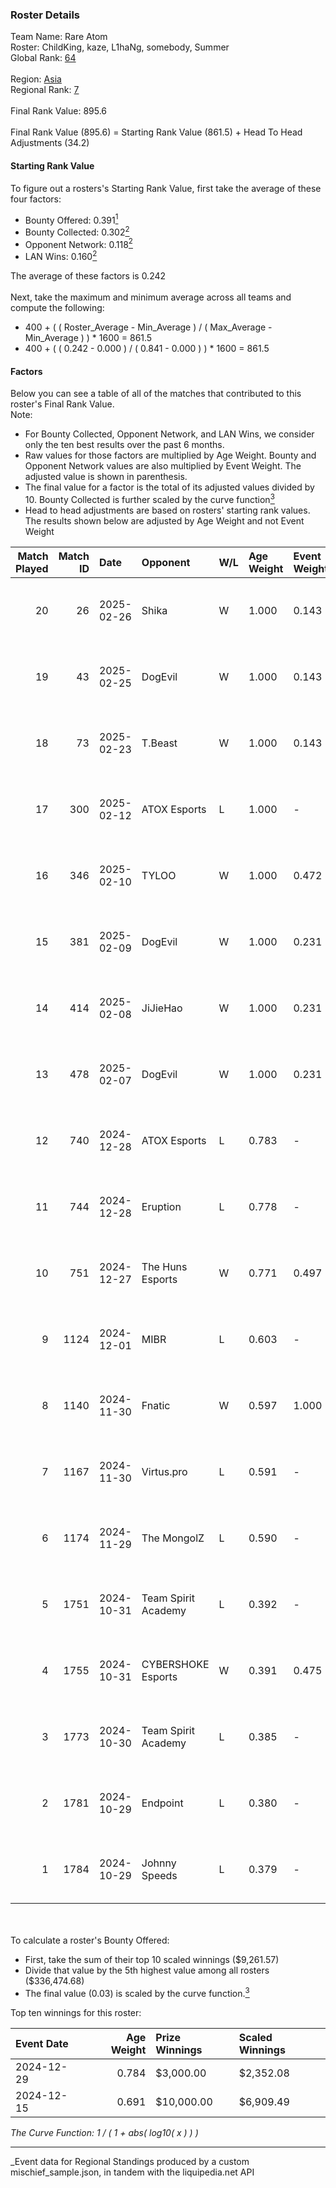 ### Roster Details<br />
Team Name: Rare Atom<br />
Roster: ChildKing, kaze, L1haNg, somebody, Summer<br />
Global Rank: [64](../../standings_global_2025_03_01.md)<br />
<br />
Region: [Asia]( ../../standings_asia_2025_03_01.md)<br />
Regional Rank: [7]( ../../standings_asia_2025_03_01.md)<br />
<br />
Final Rank Value:  895.6<br />
<br />
Final Rank Value (895.6) = Starting Rank Value (861.5) + Head To Head Adjustments (34.2)<br />

#### Starting Rank Value<br />
To figure out a rosters's Starting Rank Value, first take the average of these four factors:<br />
- Bounty Offered: 0.391[<sup>1</sup>](#table2)
- Bounty Collected: 0.302[<sup>2</sup>](#table1)
- Opponent Network: 0.118[<sup>2</sup>](#table1)
- LAN Wins: 0.160[<sup>2</sup>](#table1)

The average of these factors is 0.242<br />
<br />
Next, take the maximum and minimum average across all teams and compute the following:<br />
- 400 + ( ( Roster_Average - Min_Average ) / ( Max_Average - Min_Average ) ) * 1600 = 861.5
- 400 + ( ( 0.242 - 0.000 ) / ( 0.841 - 0.000 ) ) * 1600 = 861.5


#### Factors<br />
Below you can see a table of all of the matches that contributed to this roster's Final Rank Value.<br />
Note:<br />

- For Bounty Collected, Opponent Network, and LAN Wins, we consider only the ten best results over the past 6 months.
- Raw values for those factors are multiplied by Age Weight. Bounty and Opponent Network values are also multiplied by Event Weight. The adjusted value is shown in parenthesis.
- The final value for a factor is the total of its adjusted values divided by 10. Bounty Collected is further scaled by the curve function[<sup>3</sup>](#curveFunction)
- Head to head adjustments are based on rosters' starting rank values. The results shown below are adjusted by Age Weight and not Event Weight
<span id="table1"></span><br />


| Match Played | Match ID | Date       | Opponent            | W/L | Age Weight | Event Weight | Bounty Collected | Opponent Network | LAN Wins  | H2H Adj. | Roster                                    |
| -: | -: | :- | :- | :- | :- | :- | :- | :- | :- | -: | :- |
|           20 |       26 | 2025-02-26 | Shika               | W   | 1.000      | 0.143        | 0.000 (0.000)    | 0.180 (0.026)    | 0 (0.000) |     4.03 | ChildKing, kaze, L1haNg, somebody, Summer |
|           19 |       43 | 2025-02-25 | DogEvil             | W   | 1.000      | 0.143        | 0.000 (0.000)    | 0.494 (0.071)    | 0 (0.000) |     5.18 | ChildKing, kaze, L1haNg, somebody, Summer |
|           18 |       73 | 2025-02-23 | T.Beast             | W   | 1.000      | 0.143        | 0.000 (0.000)    | 0.000 (0.000)    | 0 (0.000) |     1.94 | ChildKing, kaze, L1haNg, somebody, Summer |
|           17 |      300 | 2025-02-12 | ATOX Esports        | L   | 1.000      | -            | -                | -                | -         |    -8.25 | ChildKing, kaze, L1haNg, somebody, Summer |
|           16 |      346 | 2025-02-10 | TYLOO               | W   | 1.000      | 0.472        | 0.018 (0.009)    | 0.253 (0.119)    | 0 (0.000) |    15.50 | ChildKing, kaze, L1haNg, somebody, Summer |
|           15 |      381 | 2025-02-09 | DogEvil             | W   | 1.000      | 0.231        | 0.000 (0.000)    | 0.494 (0.114)    | 0 (0.000) |     5.48 | ChildKing, kaze, L1haNg, somebody, Summer |
|           14 |      414 | 2025-02-08 | JiJieHao            | W   | 1.000      | 0.231        | 0.000 (0.000)    | 0.261 (0.060)    | 0 (0.000) |     7.93 | ChildKing, kaze, L1haNg, somebody, Summer |
|           13 |      478 | 2025-02-07 | DogEvil             | W   | 1.000      | 0.231        | 0.000 (0.000)    | 0.494 (0.114)    | 0 (0.000) |     4.95 | ChildKing, kaze, L1haNg, somebody, Summer |
|           12 |      740 | 2024-12-28 | ATOX Esports        | L   | 0.783      | -            | -                | -                | -         |    -6.13 | ChildKing, L1haNg, somebody, Summer, z8z  |
|           11 |      744 | 2024-12-28 | Eruption            | L   | 0.778      | -            | -                | -                | -         |   -11.35 | ChildKing, L1haNg, somebody, Summer, z8z  |
|           10 |      751 | 2024-12-27 | The Huns Esports    | W   | 0.771      | 0.497        | 0.025 (0.009)    | 0.516 (0.198)    | 1 (0.771) |    14.78 | ChildKing, L1haNg, somebody, Summer, z8z  |
|            9 |     1124 | 2024-12-01 | MIBR                | L   | 0.603      | -            | -                | -                | -         |    -0.77 | ChildKing, kaze, L1haNg, somebody, Summer |
|            8 |     1140 | 2024-11-30 | Fnatic              | W   | 0.597      | 1.000        | 0.047 (0.028)    | 0.490 (0.292)    | 1 (0.597) |    14.99 | ChildKing, kaze, L1haNg, somebody, Summer |
|            7 |     1167 | 2024-11-30 | Virtus.pro          | L   | 0.591      | -            | -                | -                | -         |    -0.24 | ChildKing, kaze, L1haNg, somebody, Summer |
|            6 |     1174 | 2024-11-29 | The MongolZ         | L   | 0.590      | -            | -                | -                | -         |    -0.05 | ChildKing, kaze, L1haNg, somebody, Summer |
|            5 |     1751 | 2024-10-31 | Team Spirit Academy | L   | 0.392      | -            | -                | -                | -         |    -4.22 | ChildKing, kaze, L1haNg, somebody, Summer |
|            4 |     1755 | 2024-10-31 | CYBERSHOKE Esports  | W   | 0.391      | 0.475        | 0.010 (0.002)    | 1.000 (0.186)    | 0 (0.000) |     7.46 | ChildKing, kaze, L1haNg, somebody, Summer |
|            3 |     1773 | 2024-10-30 | Team Spirit Academy | L   | 0.385      | -            | -                | -                | -         |    -4.07 | ChildKing, kaze, L1haNg, somebody, Summer |
|            2 |     1781 | 2024-10-29 | Endpoint            | L   | 0.380      | -            | -                | -                | -         |    -7.68 | ChildKing, kaze, L1haNg, somebody, Summer |
|            1 |     1784 | 2024-10-29 | Johnny Speeds       | L   | 0.379      | -            | -                | -                | -         |    -5.31 | ChildKing, kaze, L1haNg, somebody, Summer |

<br />
<span id="table2"></span><br />
To calculate a roster's Bounty Offered:<br />

- First, take the sum of their top 10 scaled winnings ($9,261.57)
- Divide that value by the 5th highest value among all rosters ($336,474.68)
- The final value (0.03) is scaled by the curve function.[<sup>3</sup>](#curveFunction)

Top ten winnings for this roster:<br />

| Event Date | Age Weight | Prize Winnings | Scaled Winnings |
| :- | -: | :- | :- |
| 2024-12-29 |      0.784 | $3,000.00      | $2,352.08       |
| 2024-12-15 |      0.691 | $10,000.00     | $6,909.49       |


<span id="curveFunction"></span>_The Curve Function: 1 / ( 1 + abs( log10( x ) ) )_<br />

---
_Event data for Regional Standings produced by a custom mischief_sample.json, in tandem with the liquipedia.net API<br />

